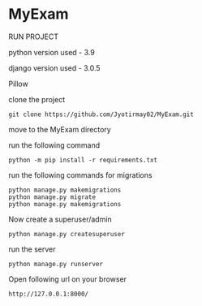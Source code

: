 # MyExam
RUN PROJECT

python version used - 3.9

django version used - 3.0.5

Pillow

clone the project
```
git clone https://github.com/Jyotirmay02/MyExam.git
```
move to the MyExam directory

run the following command
```
python -m pip install -r requirements.txt
```
run the following commands for migrations
```
python manage.py makemigrations
python manage.py migrate
python manage.py makemigrations
```
Now create a superuser/admin
```
python manage.py createsuperuser
```
run the server
```
python manage.py runserver
```
Open following url on your browser
```
http://127.0.0.1:8000/
```



